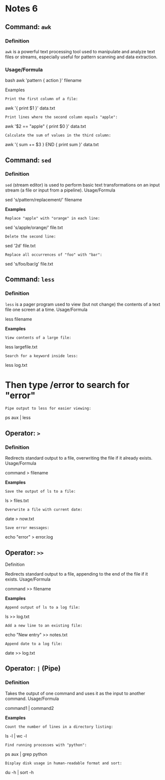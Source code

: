# Notes 6

## Command: `awk`

### Definition
`awk` is a powerful text processing tool used to manipulate and analyze text files or streams, especially useful for pattern scanning and data extraction.

### Usage/Formula
bash
awk 'pattern { action }' filename

Examples

    Print the first column of a file:

awk '{ print $1 }' data.txt

    Print lines where the second column equals "apple":

awk '$2 == "apple" { print $0 }' data.txt

    Calculate the sum of values in the third column:

awk '{ sum += $3 } END { print sum }' data.txt

## Command: `sed`

### Definition

`sed` (stream editor) is used to perform basic text transformations on an input stream (a file or input from a pipeline).
Usage/Formula

sed 's/pattern/replacement/' filename

**Examples**

    Replace "apple" with "orange" in each line:

sed 's/apple/orange/' file.txt

    Delete the second line:

sed '2d' file.txt

    Replace all occurrences of "foo" with "bar":

sed 's/foo/bar/g' file.txt

## Command: `less`

### Definition

`less` is a pager program used to view (but not change) the contents of a text file one screen at a time.
Usage/Formula

less filename

**Examples**

    View contents of a large file:

less largefile.txt

    Search for a keyword inside less:

less log.txt
# Then type /error to search for "error"

    Pipe output to less for easier viewing:

ps aux | less

## Operator: `>`
### Definition

Redirects standard output to a file, overwriting the file if it already exists.
Usage/Formula

command > filename

**Examples**

    Save the output of ls to a file:

ls > files.txt

    Overwrite a file with current date:

date > now.txt

    Save error messages:

echo "error" > error.log

## Operator: `>>`
Definition

Redirects standard output to a file, appending to the end of the file if it exists.
Usage/Formula

command >> filename

**Examples**

    Append output of ls to a log file:

ls >> log.txt

    Add a new line to an existing file:

echo "New entry" >> notes.txt

    Append date to a log file:

date >> log.txt

## Operator: `|` (Pipe)
### Definition

Takes the output of one command and uses it as the input to another command.
Usage/Formula

command1 | command2

**Examples**

    Count the number of lines in a directory listing:

ls -l | wc -l

    Find running processes with "python":

ps aux | grep python

    Display disk usage in human-readable format and sort:

du -h | sort -h